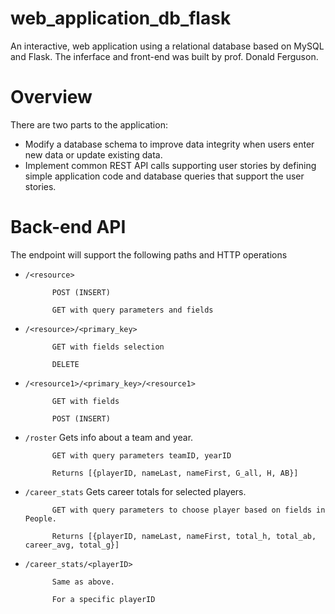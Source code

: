 # web_application_db_flask
An interactive, web application using a relational database based on MySQL and Flask. 
The inferface and front-end was built by prof. Donald Ferguson. 

# Overview 
There are two parts to the application:

* Modify a database schema to improve data integrity when users enter new data or update existing data.
* Implement common REST API calls supporting user stories by defining simple application code and database queries that support the user stories. 

# Back-end API
The endpoint will support the following paths and HTTP operations
* ```/<resource>```

            POST (INSERT) 
            
            GET with query parameters and fields
       
* ```/<resource>/<primary_key>```

            GET with fields selection

            DELETE
       
* ```/<resource1>/<primary_key>/<resource1>```

            GET with fields
            
            POST (INSERT)
            
* ```/roster``` Gets info about a team and year.

            GET with query parameters teamID, yearID
            
            Returns [{playerID, nameLast, nameFirst, G_all, H, AB}]
            
* ```/career_stats``` Gets career totals for selected players.

            GET with query parameters to choose player based on fields in People.
            
            Returns [{playerID, nameLast, nameFirst, total_h, total_ab, career_avg, total_g}]
            
* ```/career_stats/<playerID>```

            Same as above.
       
            For a specific playerID




